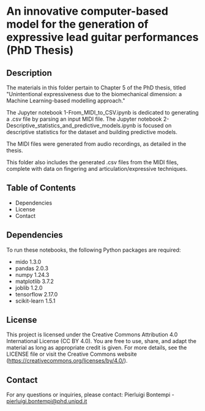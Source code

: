 # An innovative computer-based model for the generation of expressive lead guitar performances (PhD Thesis) 

## Description 

The materials in this folder pertain to Chapter 5 of the PhD thesis, titled "Unintentional expressiveness due to the biomechanical dimension: a Machine Learning-based modelling approach." 

The Jupyter notebook 1-From_MIDI_to_CSV.ipynb is dedicated to generating a .csv file by parsing an input MIDI file. 
The Jupyter notebook 2-Descriptive_statistics_and_predictive_models.ipynb is focused on descriptive statistics for the dataset and building predictive models. 

The MIDI files were generated from audio recordings, as detailed in the thesis. 

This folder also includes the generated .csv files from the MIDI files, complete with data on fingering and articulation/expressive techniques. 

## Table of Contents 

- Dependencies 
- License 
- Contact 

## Dependencies 

To run these notebooks, the following Python packages are required: 

- mido 1.3.0 
- pandas 2.0.3 
- numpy 1.24.3 
- matplotlib 3.7.2 
- joblib 1.2.0 
- tensorflow 2.17.0 
- scikit-learn 1.5.1 

## License 

This project is licensed under the Creative Commons Attribution 4.0 International License (CC BY 4.0). You are free to use, share, and adapt the material as long as appropriate credit is given. For more details, see the LICENSE file or visit the Creative Commons website (https://creativecommons.org/licenses/by/4.0/). 

## Contact 

For any questions or inquiries, please contact: Pierluigi Bontempi - pierluigi.bontempi@phd.unipd.it
